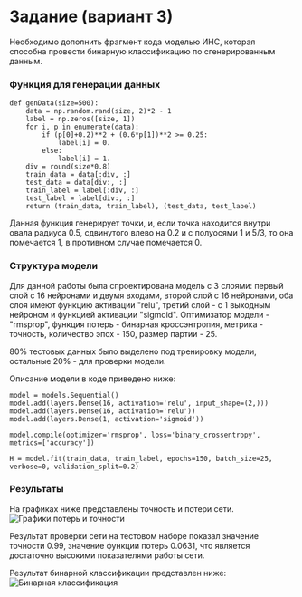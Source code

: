 # Задание (вариант 3)

Необходимо дополнить фрагмент кода моделью ИНС, которая способна провести бинарную классификацию по сгенерированным данным.

### Функция для генерации данных
<cd> 
    
    def genData(size=500):
        data = np.random.rand(size, 2)*2 - 1
        label = np.zeros([size, 1])
        for i, p in enumerate(data):
            if (p[0]+0.2)**2 + (0.6*p[1])**2 >= 0.25:
                label[i] = 0.
            else:
                label[i] = 1.
        div = round(size*0.8)
        train_data = data[:div, :]
        test_data = data[div:, :]
        train_label = label[:div, :]
        test_label = label[div:, :]
        return (train_data, train_label), (test_data, test_label)

Данная функция генерирует точки, и, если точка находится внутри овала радиуса 0.5, сдвинутого влево на 0.2 и с полуосями 1 и 5/3, то она помечается 1, в противном случае помечается 0. 

### Структура модели
Для данной работы была спроектирована модель с 3 слоями: первый слой с 16 нейронами и двумя входами, второй слой с 16 нейронами, оба слоя имеют функцию активации "relu", третий слой - с 1 выходным нейроном и функцией активации "sigmoid". Оптимизатор модели - "rmsprop", функция потерь - бинарная кроссэнтропия, метрика - точность, количество эпох - 150, размер партии - 25.

80% тестовых данных было выделено под тренировку модели, остальные 20% - для проверки модели. 

Описание модели в коде приведено ниже: 

<cb>

    model = models.Sequential()
    model.add(layers.Dense(16, activation='relu', input_shape=(2,)))
    model.add(layers.Dense(16, activation='relu'))
    model.add(layers.Dense(1, activation='sigmoid'))

    model.compile(optimizer='rmsprop', loss='binary_crossentropy', metrics=['accuracy'])

    H = model.fit(train_data, train_label, epochs=150, batch_size=25, verbose=0, validation_split=0.2)


### Результаты 
На графиках ниже представлены точность и потери сети. 
![Графики потерь и точности](/Figure_1.png "Графики потерь и точности")

Результат проверки сети на тестовом наборе показал значение точности 0.99, значение функции потерь 0.0631, что является достаточно высокими показателями работы сети.

Результат бинарной классификации представлен ниже:
![Бинарная классификация](/Figure_2.png "Бинарная классификация")